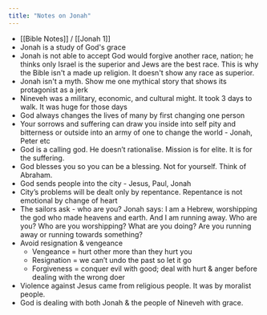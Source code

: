 ```yaml
---
title: "Notes on Jonah"
---
```


- [[Bible Notes]] / [[Jonah 1]]
- Jonah is a study of God's grace
- Jonah is not able to accept God would forgive another race, nation; he thinks only Israel is the superior and Jews are the best race. This is why the Bible isn't a made up religion. It doesn't show any race as superior.
- Jonah isn't a myth. Show me one mythical story that shows its protagonist as a jerk
- Nineveh was a military, economic, and cultural might. It took 3 days to walk. It was huge for those days
- God always changes the lives of many by first changing one person
- Your sorrows and suffering can draw you inside into self pity and bitterness or outside into an army of one to change the world - Jonah, Peter etc
- God is a calling god. He doesn’t rationalise. Mission is for elite. It is for the suffering.
- God blesses you so you can be a blessing. Not for yourself. Think of Abraham. 
- God sends people into the city - Jesus, Paul, Jonah
- City’s problems will be dealt only by repentance. Repentance is not emotional by change of heart
- The sailors ask - who are you? Jonah says: I am a Hebrew, worshipping the god who made heavens and earth. And I am running away. Who are you? Who are you worshipping? What are you doing? Are you running away or running towards something?
- Avoid resignation & vengeance
	- Vengeance = hurt other more than they hurt you
	- Resignation = we can’t undo the past so let it go
	- Forgiveness = conquer evil with good; deal with hurt & anger before dealing with the wrong doer
- Violence against Jesus came from religious people. It was by moralist people. 
- God is dealing with both Jonah & the people of Nineveh with grace.
